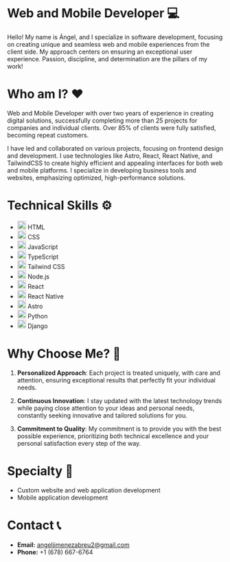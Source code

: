 # Web and Mobile Developer 💻

Hello! My name is Ángel, and I specialize in software development, focusing on creating unique and seamless web and mobile experiences from the client side. My approach centers on ensuring an exceptional user experience. Passion, discipline, and determination are the pillars of my work!

# Who am I? ❤

Web and Mobile Developer with over two years of experience in creating digital solutions, successfully completing more than 25 projects for companies and individual clients. Over 85% of clients were fully satisfied, becoming repeat customers.

I have led and collaborated on various projects, focusing on frontend design and development. I use technologies like Astro, React, React Native, and TailwindCSS to create highly efficient and appealing interfaces for both web and mobile platforms. I specialize in developing business tools and websites, emphasizing optimized, high-performance solutions.

# Technical Skills ⚙

- <img src="https://cdn-icons-png.flaticon.com/512/1532/1532556.png" alt="HTML Logo" width="20"/> HTML
- <img src="https://upload.wikimedia.org/wikipedia/commons/thumb/6/62/CSS3_logo.svg/800px-CSS3_logo.svg.png" alt="CSS Logo" width="20"/> CSS
- <img src="https://upload.wikimedia.org/wikipedia/commons/thumb/9/99/Unofficial_JavaScript_logo_2.svg/800px-Unofficial_JavaScript_logo_2.svg.png" alt="JS Logo" width="20"/> JavaScript
- <img src="https://upload.wikimedia.org/wikipedia/commons/thumb/4/4c/Typescript_logo_2020.svg/450px-Typescript_logo_2020.svg.png" alt="TS Logo" width="20"/> TypeScript
- <img src="https://upload.wikimedia.org/wikipedia/commons/thumb/d/d5/Tailwind_CSS_Logo.svg/320px-Tailwind_CSS_Logo.svg.png" alt="Tailwind CSS Logo" width="20"/> Tailwind CSS
- <img src="https://upload.wikimedia.org/wikipedia/commons/thumb/d/d9/Node.js_logo.svg/1280px-Node.js_logo.svg.png" alt="Node.js Logo" width="20"/> Node.js
- <img src="https://upload.wikimedia.org/wikipedia/commons/thumb/4/47/React.svg/768px-React.svg.png" alt="React Logo" width="20"/> React
- <img src="https://upload.wikimedia.org/wikipedia/commons/thumb/a/a7/React-icon.svg/375px-React-icon.svg.png" alt="React Native Logo" width="20"/> React Native
- <img src="https://upload.wikimedia.org/wikipedia/commons/thumb/c/ca/Astro.svg/375px-Astro.svg.png" alt="Astro Logo" width="20"/> Astro
- <img src="https://upload.wikimedia.org/wikipedia/commons/thumb/c/c3/Python-logo-notext.svg/1869px-Python-logo-notext.svg.png" alt="Python Logo" width="20"/> Python
- <img src="https://download.logo.wine/logo/Django_(web_framework)/Django_(web_framework)-Logo.wine.png" alt="Django Logo" width="20"/> Django

# Why Choose Me? 🤝

1. **Personalized Approach**: Each project is treated uniquely, with care and attention, ensuring exceptional results that perfectly fit your individual needs.

2. **Continuous Innovation**: I stay updated with the latest technology trends while paying close attention to your ideas and personal needs, constantly seeking innovative and tailored solutions for you.

3. **Commitment to Quality**: My commitment is to provide you with the best possible experience, prioritizing both technical excellence and your personal satisfaction every step of the way.

# Specialty 🎯

- Custom website and web application development
- Mobile application development

# Contact 📞

- **Email:** angeljimenezabreu2@gmail.com
- **Phone:** +1 (678) 667-6764
